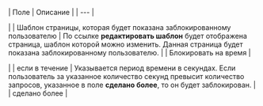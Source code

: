 | Поле | Описание |
| --- |

|
| Шаблон страницы, которая будет показана заблокированному пользователю | По ссылке **редактировать шаблон** будет отображена страница, шаблон которой можно изменить. Данная страница будет показана заблокированному пользователю. |
| Блокировать на время |

|
| если в течение | Указывается период времени в секундах. Если пользователь за указанное количество секунд превысит количество запросов, указанное в поле **сделано более**, то он будет заблокирован. |
| сделано более |